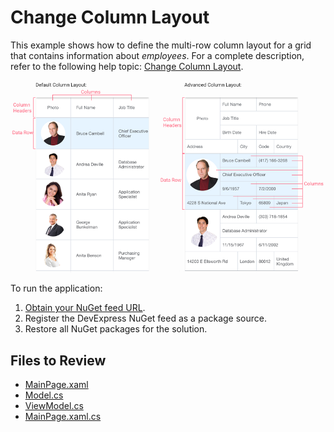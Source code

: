 # Change Column Layout

This example shows how to define the multi-row column layout for a grid that contains information about *employees*. For a complete description, refer to the following help topic: [Change Column Layout](https://docs.devexpress.com/MobileControls/401696/xamarin-forms/data-grid/examples/column-layout).

<img src="./img/column-layouts.png"/>

To run the application:
1. [Obtain your NuGet feed URL](http://docs.devexpress.com/GeneralInformation/116042/installation/install-devexpress-controls-using-nuget-packages/obtain-your-nuget-feed-url).
2. Register the DevExpress NuGet feed as a package source.
3. Restore all NuGet packages for the solution.

<!-- default file list -->
## Files to Review

* [MainPage.xaml](./DataGrid_AdvancedColumnLayout/MainPage.xaml)
* [Model.cs](./DataGrid_AdvancedColumnLayout/Model.cs)
* [ViewModel.cs](./DataGrid_AdvancedColumnLayout/ViewModel.cs)
* [MainPage.xaml.cs](./DataGrid_AdvancedColumnLayout/MainPage.xaml.cs)

<!-- default file list end -->